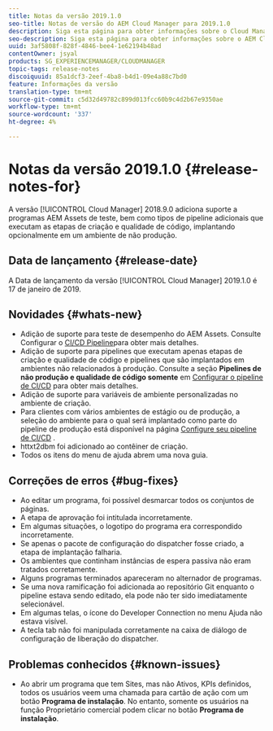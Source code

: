 ```yaml
---
title: Notas da versão 2019.1.0
seo-title: Notas de versão do AEM Cloud Manager para 2019.1.0
description: Siga esta página para obter informações sobre o Cloud Manager Versão 2019.1.0.
seo-description: Siga esta página para obter informações sobre o AEM Cloud Manager Versão 2019.1.0.
uuid: 3af5808f-828f-4846-bee4-1e62194b48ad
contentOwner: jsyal
products: SG_EXPERIENCEMANAGER/CLOUDMANAGER
topic-tags: release-notes
discoiquuid: 85a1dcf3-2eef-4ba8-b4d1-09e4a88c7bd0
feature: Informações da versão
translation-type: tm+mt
source-git-commit: c5d32d49782c899d013fcc60b9c4d2b67e9350ae
workflow-type: tm+mt
source-wordcount: '337'
ht-degree: 4%

---
```



# Notas da versão 2019.1.0 {#release-notes-for}

A versão [!UICONTROL Cloud Manager] 2018.9.0 adiciona suporte a programas AEM Assets de teste, bem como tipos de pipeline adicionais que executam as etapas de criação e qualidade de código, implantando opcionalmente em um ambiente de não produção.

## Data de lançamento {#release-date}

A Data de lançamento da versão [!UICONTROL Cloud Manager] 2019.1.0 é 17 de janeiro de 2019.

## Novidades {#whats-new}

* Adição de suporte para teste de desempenho do AEM Assets. Consulte Configurar o [CI/CD Pipeline](configuring-pipeline.md)para obter mais detalhes.
* Adição de suporte para pipelines que executam apenas etapas de criação e qualidade de código e pipelines que são implantados em ambientes não relacionados à produção. Consulte a seção **Pipelines de não produção e qualidade de código somente** em [Configurar o pipeline de CI/CD](configuring-pipeline.md) para obter mais detalhes.
* Adição de suporte para variáveis de ambiente personalizadas no ambiente de criação.
* Para clientes com vários ambientes de estágio ou de produção, a seleção do ambiente para o qual será implantado como parte do pipeline de produção está disponível na página [Configure seu pipeline de CI/CD](configuring-pipeline.md) .
* httxt2dbm foi adicionado ao contêiner de criação.
* Todos os itens do menu de ajuda abrem uma nova guia.

## Correções de erros {#bug-fixes}

* Ao editar um programa, foi possível desmarcar todos os conjuntos de páginas.
* A etapa de aprovação foi intitulada incorretamente.
* Em algumas situações, o logotipo do programa era correspondido incorretamente.
* Se apenas o pacote de configuração do dispatcher fosse criado, a etapa de implantação falharia.
* Os ambientes que continham instâncias de espera passiva não eram tratados corretamente.
* Alguns programas terminados apareceram no alternador de programas.
* Se uma nova ramificação foi adicionada ao repositório Git enquanto o pipeline estava sendo editado, ela pode não ter sido imediatamente selecionável.
* Em algumas telas, o ícone do Developer Connection no menu Ajuda não estava visível.
* A tecla tab não foi manipulada corretamente na caixa de diálogo de configuração de liberação do dispatcher.

## Problemas conhecidos {#known-issues}

* Ao abrir um programa que tem Sites, mas não Ativos, KPIs definidos, todos os usuários veem uma chamada para cartão de ação com um botão **Programa de instalação**. No entanto, somente os usuários na função Proprietário comercial podem clicar no botão **Programa de instalação**.